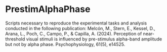 # PrestimAlphaPhase
Scripts necessary to reproduce the experimental tasks and analysis conducted in the following publication: Melcón, M., Stern, E., Kessel, D., Arana, L., Poch, C., Campo, P., & Capilla, A. (2024). Perception of near-threshold visual stimuli is influenced by pre-stimulus alpha-band amplitude but not by alpha phase. Psychophysiology, 61(5), e14525.
